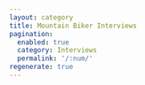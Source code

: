 ```yaml
---
layout: category
title: Mountain Biker Interviews
pagination:
  enabled: true
  category: Interviews
  permalink: '/:num/'
regenerate: true
---
```

